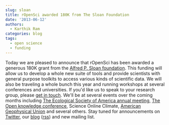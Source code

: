 ```yaml
---
slug: sloan
title: rOpenSci awarded 180K from The Sloan Foundation
date: '2013-06-12'
authors:
  - Karthik Ram
categories: blog
tags:
  - open science
  - funding
---
```


Today we are pleased to announce that rOpenSci has been awarded a generous 180K grant from the [Alfred P. Sloan foundation](http://www.sloan.org/). This funding will allow us to develop a whole new suite of tools and provide scientists with general purpose toolkits to access various kinds of scientific data. We will also be traveling a whole bunch this year and running workshops at several conferences and universities. If you'd like us to speak to your research group, please [get in touch](/contact/). We'll be at several events over the coming months including [The Ecological Society of America annual meeting](http://www.nceas.ucsb.edu/news/nceas-leads-hands-primer-ecoinformatics-ecological-society-americas-2013-conference), [The Open knowledge conference](http://okcon.org/), Science Online Climate, [American Geophysical Union](https://www.agu.org/Plan-for-a-Meeting/AGUMeetings/) and several others. Stay tuned for announcements on <a href="http://twitter.com/ropensci">Twitter</a>, our [blog](/blog/) ([rss](/feed.xml)) and new mailing list.
